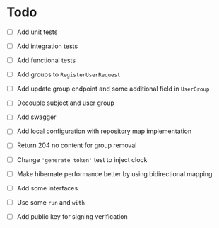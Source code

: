 # Todo

- [ ] Add unit tests
- [ ] Add integration tests
- [ ] Add functional tests
- [ ] Add groups to `RegisterUserRequest`
- [ ] Add update group endpoint and some additional field in `UserGroup`
- [ ] Decouple subject and user group
- [ ] Add swagger
- [ ] Add local configuration with repository map implementation
- [ ] Return 204 no content for group removal
- [ ] Change `'generate token'` test to inject clock
- [ ] Make hibernate performance better by using bidirectional mapping
- [ ] Add some interfaces
- [ ] Use some `run` and `with`
- [ ] Add public key for signing verification

